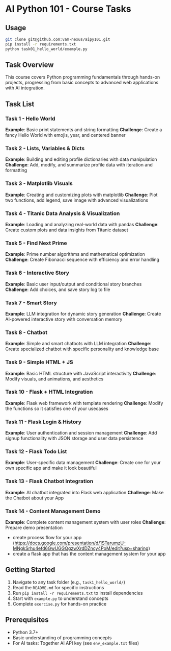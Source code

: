 # AI Python 101 - Course Tasks

## Usage

```bash
git clone git@github.com:vam-nexus/aipy101.git
pip install -r requirements.txt
python task01_hello_world/example.py
```

## Task Overview

This course covers Python programming fundamentals through hands-on projects, progressing from basic concepts to advanced web applications with AI integration.

## Task List

### Task 1 - Hello World
**Example**: Basic print statements and string formatting
**Challenge**: Create a fancy Hello World with emojis, year, and centered banner

### Task 2 - Lists, Variables & Dicts
**Example**: Building and editing profile dictionaries with data manipulation
**Challenge**: Add, modify, and summarize profile data with iteration and formatting

### Task 3 - Matplotlib Visuals
**Example**: Creating and customizing plots with matplotlib
**Challenge**: Plot two functions, add legend, save image with advanced visualizations

### Task 4 - Titanic Data Analysis & Visualization
**Example**: Loading and analyzing real-world data with pandas
**Challenge**: Create custom plots and data insights from Titanic dataset

### Task 5 - Find Next Prime
**Example**: Prime number algorithms and mathematical optimization
**Challenge**: Create Fibonacci sequence with efficiency and error handling

### Task 6 - Interactive Story
**Example**: Basic user input/output and conditional story branches
**Challenge**: Add choices, and save story log to file

### Task 7 - Smart Story
**Example**: LLM integration for dynamic story generation
**Challenge**: Create AI-powered interactive story with conversation memory

### Task 8 - Chatbot
**Example**: Simple and smart chatbots with LLM integration
**Challenge**: Create specialized chatbot with specific personality and knowledge base

### Task 9 - Simple HTML + JS
**Example**: Basic HTML structure with JavaScript interactivity
**Challenge**: Modify visuals, and animations, and aesthetics

### Task 10 - Flask + HTML Integration
**Example**: Flask web framework with template rendering
**Challenge**: Modify the functions so it satisfies one of your usecases

### Task 11 - Flask Login & History
**Example**: User authentication and session management
**Challenge**: Add signup functionality with JSON storage and user data persistence

### Task 12 - Flask Todo List
**Example**: User-specific data management
**Challenge**: Create one for your own specific app and make it look beautiful

### Task 13 - Flask Chatbot Integration
**Example**: AI chatbot integrated into Flask web application
**Challenge**: Make the Chatbot about your App

### Task 14 - Content Management Demo
**Example**: Complete content management system with user roles
**Challenge**: Prepare demo presentation 
- create process flow for your app (https://docs.google.com/presentation/d/1STarumzU-MNgkSrhu4efd6GwUGGQgzwXrdDZncy4PoM/edit?usp=sharing)
- create a flask app that has the content management system for your app

## Getting Started

1. Navigate to any task folder (e.g., `task1_hello_world/`)
2. Read the `README.md` for specific instructions
3. Run `pip install -r requirements.txt` to install dependencies
4. Start with `example.py` to understand concepts
5. Complete `exercise.py` for hands-on practice

## Prerequisites

- Python 3.7+
- Basic understanding of programming concepts
- For AI tasks: Together AI API key (see `env_example.txt` files)
